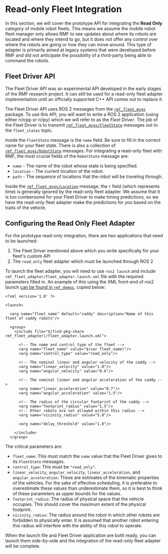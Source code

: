 # Read-only Fleet Integration

In this section, we will cover the prototype API for integrating the **Read Only** category of mobile robot fleets. This means we assume the mobile robot fleet manager only allows RMF to see updates about where its robots are located and where they intend to go, but it does not offer any control over where the robots are going or how they can move around. This type of adapter is primarily aimed at legacy systems that were developed before RMF and did not anticipate the possibility of a third-party being able to command the robots.

## Fleet Driver API

The Fleet Driver API was an experimental API developed in the early stages of the RMF research project. It can still be used for a read-only fleet adapter implementation until an officially supported C++ API comes out to replace it.

The Fleet Driver API uses ROS 2 messages from the [`rmf_fleet_msgs`](https://github.com/open-rmf/rmf_internal_msgs/tree/main/rmf_fleet_msgs) package. To use this API, you will want to write a ROS 2 application (using either rclcpp or rclpy) which we will refer to as the *Fleet Driver*. The job of the Fleet Driver is to transmit [`rmf_fleet_msgs/FleetState`](https://github.com/open-rmf/rmf_internal_msgs/blob/main/rmf_fleet_msgs/msg/FleetState.msg) messages out to the `fleet_states` topic.

Inside the `FleetState` message is the `name` field. Be sure to fill in the correct name for your fleet state. There is also a collection of [`rmf_fleet_msgs/RobotState`](https://github.com/open-rmf/rmf_internal_msgs/blob/main/rmf_fleet_msgs/msg/RobotState.msg) messages. For integrating a read-only fleet with RMF, the most crucial fields of the `RobotState` message are:

* `name` - The name of the robot whose state is being specified.
* `location` - The current location of the robot.
* `path` - The sequence of locations that the robot will be traveling through.

Inside the [`rmf_fleet_msgs/Location`](https://github.com/open-rmf/rmf_internal_msgs/blob/main/rmf_fleet_msgs/msg/Location.msg) message, the `t` field (which represents time) is generally ignored by the read-only fleet adapter. We assume that it is too cumbersome for your Fleet Driver to make timing predictions, so we have the read-only fleet adapter make the predictions for you based on the traits of the vehicle.

## Configuring the Read Only Fleet Adapter

For the prototype read-only integration, there are two applications that need to be launched:

1. The Fleet Driver mentioned above which you write specifically for your fleet's custom API
2. The `read_only` fleet adapter which must be launched through ROS 2

To launch the fleet adapter, you will need to use `ros2 launch` and include `rmf_fleet_adapter/fleet_adapter.launch.xml` file with the required parameters filled in. An example of this using the XML front-end of ros2 launch [can be found in `rmf_demos`](https://github.com/open-rmf/rmf_demos/blob/main/rmf_demos/launch/include/adapters/caddy_adapter.launch.xml), copied below:

```
<?xml version='1.0' ?>

<launch>

  <arg name="fleet_name" default="caddy" description="Name of this fleet of caddy robots"/>

  <group>
    <include file="$(find-pkg-share rmf_fleet_adapter)/fleet_adapter.launch.xml">

      <!-- The name and control type of the fleet -->
      <arg name="fleet_name" value="$(var fleet_name)"/>
      <arg name="control_type" value="read_only"/>

      <!-- The nominal linear and angular velocity of the caddy -->
      <arg name="linear_velocity" value="1.0"/>
      <arg name="angular_velocity" value="0.6"/>

      <!-- The nominal linear and angular acceleration of the caddy -->
      <arg name="linear_acceleration" value="0.7"/>
      <arg name="angular_acceleration" value="1.5"/>

      <!-- The radius of the circular footprint of the caddy -->
      <arg name="footprint_radius" value="1.5"/>
      <!-- Other robots are not allowed within this radius -->
      <arg name="vicinity_radius" value="5.0"/>

      <arg name="delay_threshold" value="1.0"/>

    </include>
  </group>
```

The critical parameters are:

* `fleet_name`: This must match the `name` value that the Fleet Driver gives to its `FleetState` messages.
* `control_type`: This must be `"read_only"`.
* `linear_velocity`, `angular_velocity`, `linear_acceleration`, and `angular_acceleration`: These are estimates of the kinematic properties of the vehicles. For the sake of effective scheduling, it is preferable to overestimate these values than underestimate them, so it is best to think of these parameters as upper bounds for the values.
* `footprint_radius`: The radius of physical space that the vehicle occupies. This should cover the maximum extent of the physical footprint.
* `vicinity_radius`: The radius around the robot in which other robots are forbidden to physically enter. It is assumed that another robot entering this radius will interfere with the ability of this robot to operate.

When the launch file and Fleet Driver application are both ready, you can launch them side-by-side and the integration of the read-only fleet adapter will be complete.
